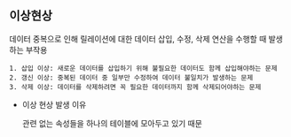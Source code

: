 ## 이상현상

  데이터 중복으로 인해 릴레이션에 대한 데이터 삽입, 수정, 삭제 연산을 수행할 때 발생하는 부작용

    1. 삽입 이상: 새로운 데이터를 삽입하기 위해 불필요한 데이터도 함께 삽입해야하는 문제
    2. 갱신 이상: 중복된 데이터 중 일부만 수정하여 데이터 불일치가 발생하는 문제
    3. 삭제 이상: 데이터를 삭제하려면 꼭 필요한 데이터까지 함께 삭제되어야하는 문제
- 이상 현상 발생 이유

  관련 없는 속성들을 하나의 테이블에 모아두고 있기 때문